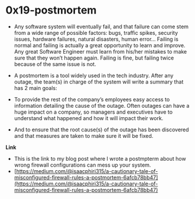 # 0x19-postmortem
- Any software system will eventually fail, and that failure can come stem from a wide range of possible factors: bugs, traffic spikes, security issues, hardware failures, natural disasters, human error… Failing is normal and failing is actually a great opportunity to learn and improve. Any great Software Engineer must learn from his/her mistakes to make sure that they won’t happen again. Failing is fine, but failing twice because of the same issue is not.

- A postmortem is a tool widely used in the tech industry. After any outage, the team(s) in charge of the system will write a summary that has 2 main goals:
- To provide the rest of the company’s employees easy access to information detailing the cause of the outage. Often outages can have a huge impact on a company, so managers and executives have to understand what happened and how it will impact their work.
- And to ensure that the root cause(s) of the outage has been discovered and that measures are taken to make sure it will be fixed.

**Link**
- This is the link to my blog post where I wrote a postmpterm about how wrong firewall configurations can mess up your system.
- [https://medium.com/@isaacphiri315/a-cautionary-tale-of-misconfigured-firewall-rules-a-postmortem-6afcb78bb47](https://medium.com/@isaacphiri315/a-cautionary-tale-of-misconfigured-firewall-rules-a-postmortem-6afcb78bb47)
